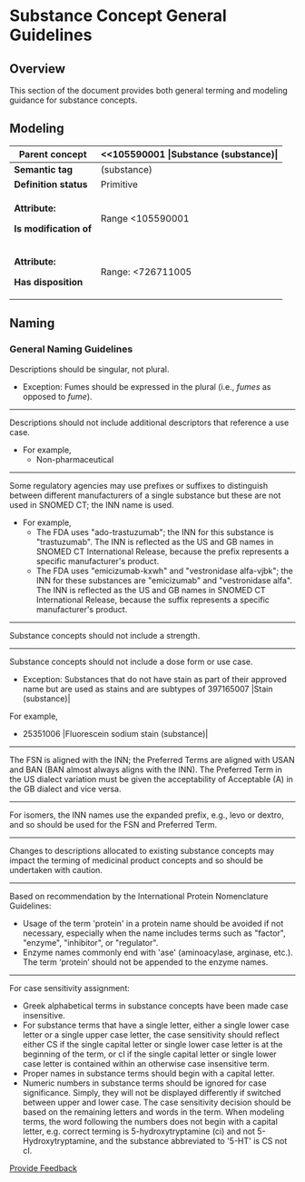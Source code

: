 # Substance Concept General Guidelines

## Overview

This section of the document provides both general terming and modeling guidance for substance concepts.

## Modeling

| **Parent concept**                                                           | <<105590001 \|Substance (substance)\|                                                                                                                                                                                                                              |
| ---------------------------------------------------------------------------- | ------------------------------------------------------------------------------------------------------------------------------------------------------------------------------------------------------------------------------------------------------------------ |
| **Semantic tag**                                                             | (substance)                                                                                                                                                                                                                                                        |
| **Definition status**                                                        | Primitive                                                                                                                                                                                                                                                          |
| <p><strong>Attribute:</strong></p><p><strong>Is modification of</strong></p> | <p>Range &#x3C;105590001 |Substance (substance)|</p><p>Cardinality: 0..*</p>                                                                                                                                                                                       |
| <p><strong>Attribute:</strong></p><p><strong>Has disposition</strong></p>    | <p>Range: &#x3C;726711005 |Disposition (disposition)| </p><ul><li>While the allowed range is broader, substance concepts should only use descendants of the concept 726711005 |Disposition (disposition) as the attribute value.</li></ul><p>Cardinality: 0..*</p> |

## Naming

### General Naming Guidelines

Descriptions should be singular, not plural.

* Exception: Fumes should be expressed in the plural (i.e., _fumes_ as opposed to _fume_).

***

Descriptions should not include additional descriptors that reference a use case.

* For example,
  * Non-pharmaceutical

***

Some regulatory agencies may use prefixes or suffixes to distinguish between different manufacturers of a single substance but these are not used in SNOMED CT; the INN name is used.

* For example,
  * The FDA uses "ado-trastuzumab"; the INN for this substance is "trastuzumab". The INN is reflected as the US and GB names in SNOMED CT International Release, because the prefix represents a specific manufacturer's product.
  * The FDA uses "emicizumab-kxwh" and "vestronidase alfa-vjbk"; the INN for these substances are "emicizumab" and "vestronidase alfa". The INN is reflected as the US and GB names in SNOMED CT International Release, because the suffix represents a specific manufacturer's product.

***

Substance concepts should not include a strength.

***

Substance concepts should not include a dose form or use case.

* Exception:  Substances that do not have stain as part of their approved name but are used as stains and are subtypes of 397165007 |Stain (substance)|

For example,

* 25351006 |Fluorescein sodium stain (substance)|

***

The FSN is aligned with the INN; the Preferred Terms are aligned with USAN and BAN (BAN almost always aligns with the INN). The Preferred Term in the US dialect variation must be given the acceptability of Acceptable (A) in the GB dialect and vice versa.

***

For isomers, the INN names use the expanded prefix, e.g., levo or dextro, and so should be used for the FSN and Preferred Term.

***

Changes to descriptions allocated to existing substance concepts may impact the terming of medicinal product concepts and so should be undertaken with caution.

***

Based on recommendation by the International Protein Nomenclature Guidelines:

* Usage of the term 'protein' in a protein name should be avoided if not necessary, especially when the name includes terms such as "factor", "enzyme", "inhibitor", or "regulator".
* Enzyme names commonly end with 'ase' (aminoacylase, arginase, etc.). The term ‘protein’ should not be appended to the enzyme names.

***

For case sensitivity assignment:

* Greek alphabetical terms in substance concepts have been made case insensitive.
* For substance terms that have a single letter, either a single lower case letter or a single upper case letter, the case sensitivity should reflect either CS if the single capital letter or single lower case letter is at the beginning of the term, or cI if the single capital letter or single lower case letter is contained within an otherwise case insensitive term.
* Proper names in substance terms should begin with a capital letter.
* Numeric numbers in substance terms should be ignored for case significance. Simply, they will not be displayed differently if switched between upper and lower case. The case sensitivity decision should be based on the remaining letters and words in the term. When modeling terms, the word following the numbers does not begin with a capital letter, e.g. correct terming is 5-hydroxytryptamine (ci) and not 5-Hydroxytryptamine, and the substance abbreviated to '5-HT' is CS not cI.









<a href="https://docs.google.com/forms/d/e/1FAIpQLScTmbZIf0UEQwYDkY27EEWBkaiYkHSbR0_9DmFrMLXoQLyL7Q/viewform?usp=pp_url&entry.1767247133=SCT+Editorial+Guide&entry.670899847=Substance%20Concept%20General%20Guidelines" class="button primary">Provide Feedback</a>
